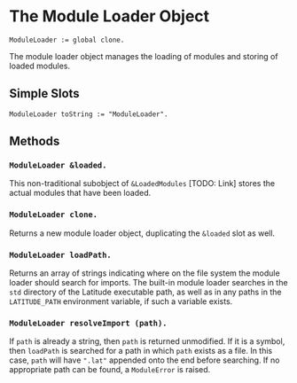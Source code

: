
# The Module Loader Object

    ModuleLoader := global clone.

The module loader object manages the loading of modules and storing of
loaded modules.

## Simple Slots

    ModuleLoader toString := "ModuleLoader".

## Methods

### `ModuleLoader &loaded.`

This non-traditional subobject of `&LoadedModules` [TODO: Link] stores
the actual modules that have been loaded.

### `ModuleLoader clone.`

Returns a new module loader object, duplicating the `&loaded` slot as
well.

### `ModuleLoader loadPath.`

Returns an array of strings indicating where on the file system the
module loader should search for imports. The built-in module loader
searches in the `std` directory of the Latitude executable path, as
well as in any paths in the `LATITUDE_PATH` environment variable, if
such a variable exists.

### `ModuleLoader resolveImport (path).`

If `path` is already a string, then `path` is returned unmodified. If
it is a symbol, then `loadPath` is searched for a path in which `path`
exists as a file. In this case, `path` will have `".lat"` appended
onto the end before searching. If no appropriate path can be found, a
`ModuleError` is raised.
